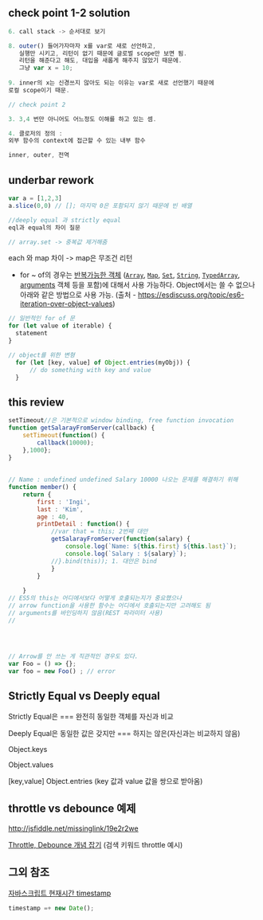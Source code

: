## check point 1-2 solution

```javascript
6. call stack -> 순서대로 보기

8. outer() 들어가자마자 x를 var로 새로 선언하고, 
   실행만 시키고, 리턴이 없기 때문에 글로벌 scope만 보면 됨.
   리턴을 해준다고 해도, 대입을 새롭게 해주지 않았기 때문에. 
   그냥 var x = 10;
    
9. inner의 x는 신경쓰지 않아도 되는 이유는 var로 새로 선언했기 때문에
로컬 scope이기 때문.

// check point 2

3. 3,4 번만 아니어도 어느정도 이해를 하고 있는 셈.

4. 클로저의 정의 : 
외부 함수의 context에 접근할 수 있는 내부 함수

inner, outer, 전역


```



## underbar rework

```javascript
var a = [1,2,3]
a.slice(0,0) // []; 마지막 0은 포함되지 않기 때문에 빈 배열

//deeply equal 과 strictly equal 
eql과 equal의 차이 질문

// array.set -> 중복값 제거해줌

```



each 와 map 차이 -> map은 무조건 리턴 

- for ~ of의 경우는  [반복가능한 객체](https://developer.mozilla.org/ko/docs/Web/JavaScript/Reference/Iteration_protocols#iterable) ([`Array`](https://developer.mozilla.org/ko/docs/Web/JavaScript/Reference/Global_Objects/Array), [`Map`](https://developer.mozilla.org/ko/docs/Web/JavaScript/Reference/Global_Objects/Map), [`Set`](https://developer.mozilla.org/ko/docs/Web/JavaScript/Reference/Global_Objects/Set), [`String`](https://developer.mozilla.org/ko/docs/Web/JavaScript/Reference/Global_Objects/String), [`TypedArray`](https://developer.mozilla.org/ko/docs/Web/JavaScript/Reference/Global_Objects/TypedArray), [arguments](https://developer.mozilla.org/ko/docs/Web/JavaScript/Reference/Functions/arguments) 객체 등을 포함)에 대해서 사용 가능하다. Object에서는 쓸 수 없으나 아래와 같은 방법으로 사용 가능. (출처 - https://esdiscuss.org/topic/es6-iteration-over-object-values)



```javascript
// 일반적인 for of 문
for (let value of iterable) {
  statement 
} 

// object를 위한 변형
  for (let [key, value] of Object.entries(myObj)) {
      // do something with key and value
  }
```











## this review

```javascript
setTimeout//은 기본적으로 window binding, free function invocation
function getSalarayFromServer(callback) {
    setTimeout(function() {
        callback(10000);
    },1000}; 
}
               
               
// Name : undefined undefined Salary 10000 나오는 문제를 해결하기 위해
function member() {
    return {
        first : 'Ingi',
        last : 'Kim',
        age : 40,
        printDetail : function() {
            //var that = this; 2번째 대안
            getSalarayFromServer(function(salary) {
                console.log(`Name: ${this.first} ${this.last}`);
                console.log(`Salary : ${salary}`);
            //}.bind(this)); 1. 대안은 bind
        	}
        }
        
    }
// ES5의 this는 어디에서보다 어떻게 호출되는지가 중요했으나
// arrow function을 사용한 함수는 어디에서 호출되는지만 고려해도 됨
// arguments를 바인딩하지 않음(REST 파라미터 사용)
//

                                 

```

```javascript
                                 
// Arrow를 안 쓰는 게 직관적인 경우도 있다.
var Foo = () => {};
var foo = new Foo() ; // error

```





## Strictly Equal vs Deeply equal

Strictly Equal은 === 완전히 동일한 객체를 자신과 비교

Deeply Equal은 동일한 값은 갖지만 === 하지는 않은(자신과는 비교하지 않음)



Object.keys

Object.values

[key,value] Object.entries (key 값과 value 값을 쌍으로 받아옴)



## throttle vs debounce 예제

http://jsfiddle.net/missinglink/19e2r2we

[Throttle, Debounce 개념 잡기](https://medium.com/@progjh/throttle-debounce-%EA%B0%9C%EB%85%90-%EC%9E%A1%EA%B8%B0-19cea2e85a9f) (검색 키워드 throttle 예시)



## 그외 참조

[자바스크립트 현재시간 timestamp](https://webisfree.com/2017-10-18/%EC%9E%90%EB%B0%94%EC%8A%A4%ED%81%AC%EB%A6%BD%ED%8A%B8-%ED%98%84%EC%9E%AC-%EC%8B%9C%EA%B0%84-timestamp-%EC%96%BB%EB%8A%94-%EB%B0%A9%EB%B2%95)

```javascript
timestamp =+ new Date();
```

